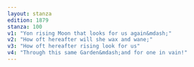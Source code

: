 ```yaml
---
layout: stanza
edition: 1879
stanza: 100
v1: "Yon rising Moon that looks for us again&mdash;"
v2: "How oft hereafter will she wax and wane;"
v3: "How oft hereafter rising look for us"
v4: "Through this same Garden&mdash;and for one in vain!"
---
```

